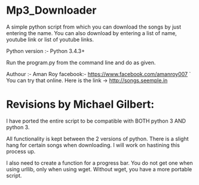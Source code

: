 # Mp3_Downloader
A simple python script from which you can download the songs by just entering the name. You can also download by entering a list of name, youtube link or list of youtube links.


Python version :- Python 3.4.3+

Run the program.py from the command line and do as given. 


Authour :- Aman Roy
facebook:- https://www.facebook.com/amanroy007
`
You can try that online. Here is the link ->  http://songs.seemple.in

# Revisions by Michael Gilbert:

I have ported the entire script to be compatible with BOTH python 3
AND python 3.

All functionality is kept between the 2 versions of python. There is a 
slight hang for certain songs when downloading. I will work on hastining
this process up.

I also need to create a function for a progress bar. You do not get one
when using urllib, only when using wget. Without wget, you have a more
portable script.
